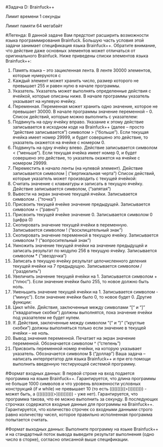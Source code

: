 #Задача D: Brainfuck++ 

Лимит времени 1 секунды

Лимит памяти 64 мегабайт

#Легенда:
В данной задаче Вам предстоит расширить возможности языка программирования
Brainfuck. Большую часть условия этой задачи занимает спецификация языка Brainfuck++.
Обратите внимание, что действие даже основных элементов может отличаться от оригинального
Brainfuck. Ниже приведены списки элементов языка Brainfuck++:
1. Память языка – это зацикленная лента. В ленте 30000 элементов, которые нумеруются с
0. Каждый элемент может хранить число, размер которого не превышает 255 и равен
нулю в начале программы.
2. Указатель. Указатель может выполнять определенные действия с ячейкой, которые
описаны ниже. В начале программы указатель указывает на нулевую ячейку.
3. Переменная. Переменная может хранить одно значение, которое не превышает 30000. В
начале программы значение переменной – 0.
Список действий, которые можно выполнить с указателем:
1. Подвинуть на одну ячейку вправо. Указание к этому действие записывается в исходном
коде на Brainfuck++ (далее – просто “действие записывается”) символом > (“больше”).
Если текущая ячейка имеет номер 29999, и будет совершено это действие, то указатель
окажется на ячейке с номером 0.
2. Подвинуть на одну ячейку влево. Действие записывается символом < (“меньше”). Если
текущая ячейка имеет номер 0, и будет совершено это действие, то указатель окажется на
ячейке с номером 29999.
3. Переместить в начало ленты (на нулевой элемент). Действие записывается символом |
(“вертикальная черта”)
Список действий, которые указатель может производить с текущей ячейкой:
1. Считать значение с клавиатуры и записать в текущую ячейку. Действие записывается
символом, (“запятая”)
2. Вывести на экран значение текущей ячейки. Записывается символом . (“точка”)
3. Присвоить текущей ячейке значение предыдущей. Записывается символом = (“равно”)
4. Присвоить текущей ячейке значение 0. Записывается символом 0 (цифра 0)
5. Скопировать значение текущей ячейки в переменную. Записывается символом !
(“восклицательный знак”)
6. Скопировать значение переменной в текущую ячейку. Записывается символом ?
(“вопросительный знак”)
7. Умножить значение текущей ячейки на значение предыдущей и записать результат по
модулю 256 в текущую ячейку. Записывается символом * (“звездочка”)
8. Записать в текущую ячейку результат целочисленного деления текущей ячейки на
7
предыдущую. Записывается символом / (“разделить”)
9. Увеличить значение текущей ячейки на 1. Записывается символом + (“плюс”). Если
значение ячейки было 255, то новое должно быть ноль.
10. Уменьшить значение текущей ячейки на 1. Записывается символом - (“минус”). Если
значение ячейки было 0, то новое будет 0.
Другие функции:
1. Цикл while. Действия, заключенные между символами “[“ и “]” (“квадратные скобки”)
должны выполнятся, пока значение ячейки под указателем не будет нулем.
2. If. Действия, заключенные между символом “(“ и “)” (“круглые скобки”) должны
выполняться только если значение в текущей ячейки – не ноль.
3. Вывод значения переменной. Печатает на экран значение переменной. Обозначается
символом ^ (“степень”)
4. Присвоить переменной номер ячейки, на которую указывает указатель. Обозначается
символом $ (“доллар”)
Ваша задача – написать интерпретатор для языка Brainfuck++ и при его помощи
выполнить введенную тестирующей системой программу.

#Формат входных данных:
В первой строке на вход подается программа на языке Brainfuck++. Гарантируется, что
длина программы не больше 1000 символов и что уровень вложенности условных конструкций
(if и while) не превышает 10 (то есть ((((((((((>)))))))))) - может быть, а (((((((((((>))))))))))) - уже
нет). Гарантируется, что программа такова, что ее можно выполнить за секунду.
В последующих строчках содержатся входные данные для программы на Brainfuck++.
Гарантируется, что количество строчек со входными данными строго равно количеству чисел,
которое правильно исполненная программа попытается считать.

#Формат выходных данных:
Выполните программу на языке Brainfuck++ и на стандартный поток вывода выведите
результат выполнения (одно число в сторке), согласно описанной выше спецификации.
